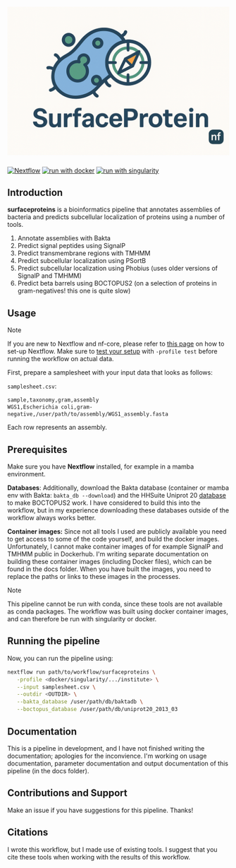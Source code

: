 <h1>
  <picture>
    <source media="(prefers-color-scheme: dark)" srcset="docs/images/surfaceproteinsdark.png">
    <img alt="surfaceproteins" src="docs/images/surfaceproteins.png">
  </picture>
</h1>

[![Nextflow](https://img.shields.io/badge/nextflow%20DSL2-%E2%89%A524.04.2-23aa62.svg)](https://www.nextflow.io/)
[![run with docker](https://img.shields.io/badge/run%20with-docker-0db7ed?labelColor=000000&logo=docker)](https://www.docker.com/)
[![run with singularity](https://img.shields.io/badge/run%20with-singularity-1d355c.svg?labelColor=000000)](https://sylabs.io/docs/)

## Introduction

**surfaceproteins** is a bioinformatics pipeline that annotates assemblies of bacteria and predicts subcellular localization of proteins using a number of tools.

1. Annotate assemblies with Bakta
2. Predict signal peptides using SignalP
3. Predict transmembrane regions with TMHMM
4. Predict subcellular localization using PSortB
5. Predict subcellular localization using Phobius (uses older versions of SignalP and TMHMM)
6. Predict beta barrels using BOCTOPUS2 (on a selection of proteins in gram-negatives! this one is quite slow)

## Usage

> [!NOTE]
> If you are new to Nextflow and nf-core, please refer to [this page](https://nf-co.re/docs/usage/installation) on how to set-up Nextflow. Make sure to [test your setup](https://nf-co.re/docs/usage/introduction#how-to-run-a-pipeline) with `-profile test` before running the workflow on actual data.

First, prepare a samplesheet with your input data that looks as follows:

`samplesheet.csv`:

```csv
sample,taxonomy,gram,assembly
WGS1,Escherichia coli,gram-negative,/user/path/to/assembly/WGS1_assembly.fasta
```
Each row represents an assembly.

## Prerequisites
Make sure you have **Nextflow** installed, for example in a mamba environment.

**Databases**: Additionally, download the Bakta database (container or mamba env with Bakta: `bakta_db --download`) and the HHSuite Uniprot 20 [database](https://wwwuser.gwdguser.de/~compbiol/data/hhsuite/databases/hhsuite_dbs/old-releases/) to make BOCTOPUS2 work. I have considered to build this into the workflow, but in my experience downloading these databases outside of the workflow always works better.

**Container images:** Since not all tools I used are publicly available you need to get access to some of the code yourself, and build the docker images. Unfortunately, I cannot make container images of for example SignalP and TMHMM public in Dockerhub. I'm writing separate documentation on building these container images (including Docker files), which can be found in the docs folder. When you have built the images, you need to replace the paths or links to these images in the processes.

> [!NOTE]
> This pipeline cannot be run with conda, since these tools are not available as conda packages. The workflow was built using docker container images, and can therefore be run with singularity or docker.

## Running the pipeline
Now, you can run the pipeline using:

```bash
nextflow run path/to/workflow/surfaceproteins \
   -profile <docker/singularity/.../institute> \
   --input samplesheet.csv \
   --outdir <OUTDIR> \
   --bakta_database /user/path/db/baktadb \
   --boctopus_database /user/path/db/uniprot20_2013_03
```

## Documentation
This is a pipeline in development, and I have not finished writing the documentation; apologies for the inconvience. I'm working on usage documentation, parameter documentation and output documentation of this pipeline (in the docs folder).
<!--
For more details and further functionality, please refer to the [usage documentation]() and the [parameter documentation](). For more details about the output files and reports, please refer to the [output documentation]().
-->

## Contributions and Support

Make an issue if you have suggestions for this pipeline. Thanks!

## Citations

I wrote this workflow, but I made use of existing tools. I suggest that you cite these tools when working with the results of this workflow. 